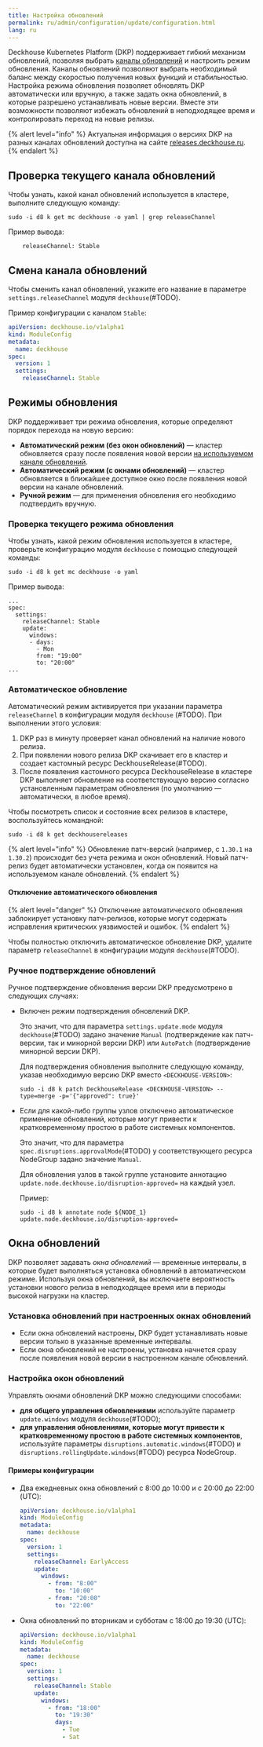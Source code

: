 ```yaml
---
title: Настройка обновлений
permalink: ru/admin/configuration/update/configuration.html
lang: ru
---
```


Deckhouse Kubernetes Platform (DKP) поддерживает гибкий механизм обновлений,
позволяя выбрать [каналы обновлений](/products/kubernetes-platform/documentation/v1/architecture/updating.html#каналы-обновлений) и настроить режим обновления. Каналы обновлений позволяют выбрать необходимый баланс между скоростью получения новых функций и стабильностью.
Настройка режима обновления позволяет обновлять DKP автоматически или вручную, а также задать окна обновлений, в которые разрешено устанавливать новые версии. Вместе эти возможности позволяют избежать обновлений в неподходящее время и контролировать переход на новые релизы.

{% alert level="info" %}
Актуальная информация о версиях DKP на разных каналах обновлений доступна на сайте [releases.deckhouse.ru](https://releases.deckhouse.ru).
{% endalert %}

## Проверка текущего канала обновлений

Чтобы узнать, какой канал обновлений используется в кластере, выполните следующую команду:

```shell
sudo -i d8 k get mc deckhouse -o yaml | grep releaseChannel
```

Пример вывода:

```console
    releaseChannel: Stable
```

## Смена канала обновлений

Чтобы сменить канал обновлений, укажите его название в параметре `settings.releaseChannel` модуля `deckhouse`(#TODO).

Пример конфигурации с каналом `Stable`:

```yaml
apiVersion: deckhouse.io/v1alpha1
kind: ModuleConfig
metadata:
  name: deckhouse
spec:
  version: 1
  settings:
    releaseChannel: Stable
```

## Режимы обновления

DKP поддерживает три режима обновления, которые определяют порядок перехода на новую версию:

- **Автоматический режим (без окон обновлений)** — кластер обновляется сразу после появления новой версии
  [на используемом канале обновлений](/products/kubernetes-platform/documentation/v1/architecture/updating.html#каналы-обновлений).
- **Автоматический режим (с окнами обновлений)** — кластер обновляется в ближайшее доступное окно
  после появления новой версии на канале обновлений.
- **Ручной режим** — для применения обновления его необходимо подтвердить вручную.

### Проверка текущего режима обновления

Чтобы узнать, какой режим обновления используется в кластере,
проверьте конфигурацию модуля `deckhouse` с помощью следующей команды:

```shell
sudo -i d8 k get mc deckhouse -o yaml
```

Пример вывода:

```console
...
spec:
  settings:
    releaseChannel: Stable
    update:
      windows:
      - days:
        - Mon
        from: "19:00"
        to: "20:00"
...
```

### Автоматическое обновление

Автоматический режим активируется при указании параметра `releaseChannel` в конфигурации модуля `deckhouse` (#TODO).
При выполнении этого условия:

1. DKP раз в минуту проверяет канал обновлений на наличие нового релиза.
1. При появлении нового релиза DKP скачивает его в кластер и создает кастомный ресурс DeckhouseRelease(#TODO).
1. После появления кастомного ресурса DeckhouseRelease в кластере
   DKP выполняет обновление на соответствующую версию согласно установленным параметрам обновления
   (по умолчанию — автоматически, в любое время).

Чтобы посмотреть список и состояние всех релизов в кластере, воспользуйтесь командной:

```shell
sudo -i d8 k get deckhousereleases
```

{% alert level="info" %}
Обновление патч-версий (например, с `1.30.1` на `1.30.2`) происходит без учета режима и окон обновлений.
Новый патч-релиз будет автоматически установлен, когда он появится на используемом канале обновлений.
{% endalert %}

#### Отключение автоматического обновления

{% alert level="danger" %}
Отключение автоматического обновления заблокирует установку патч-релизов, которые могут содержать исправления критических уязвимостей и ошибок.
{% endalert %}

Чтобы полностью отключить автоматическое обновление DKP,
удалите параметр `releaseChannel` в конфигурации модуля `deckhouse`(#TODO).

### Ручное подтверждение обновлений

Ручное подтверждение обновления версии DKP предусмотрено в следующих случаях:

- Включен режим подтверждения обновлений DKP.

  Это значит, что для параметра `settings.update.mode` модуля `deckhouse`(#TODO) задано значение `Manual`
  (подтверждение как патч-версии, так и минорной версии DKP) или `AutoPatch` (подтверждение минорной версии DKP).

  Для подтверждения обновления выполните следующую команду, указав необходимую версию DKP вместо `<DECKHOUSE-VERSION>`:

  ```shell
  sudo -i d8 k patch DeckhouseRelease <DECKHOUSE-VERSION> --type=merge -p='{"approved": true}'
  ```

- Если для какой-либо группы узлов отключено автоматическое применение обновлений,
  которые могут привести к кратковременному простою в работе системных компонентов.

  Это значит,
  что для параметра `spec.disruptions.approvalMode`(#TODO) у соответствующего ресурса NodeGroup задано значение `Manual`.

  Для обновления узлов в такой группе установите аннотацию `update.node.deckhouse.io/disruption-approved=` на каждый узел.

  Пример:

  ```shell
  sudo -i d8 k annotate node ${NODE_1} update.node.deckhouse.io/disruption-approved=
  ```

## Окна обновлений

DKP позволяет задавать *окна обновлений* — временные интервалы,
в которые будет выполняться установка обновлений в автоматическом режиме.
Используя окна обновлений,
вы исключаете вероятность установки нового релиза в неподходящее время или в периоды высокой нагрузки на кластер.

### Установка обновлений при настроенных окнах обновлений

- Если окна обновлений настроены, DKP будет устанавливать новые версии только в указанные временные интервалы.
- Если окна обновлений не настроены, установка начнется сразу после появления новой версии в настроенном канале обновлений.

### Настройка окон обновлений

Управлять окнами обновлений DKP можно следующими способами:

- **для общего управления обновлениями** используйте параметр `update.windows` модуля `deckhouse`(#TODO);
- **для управления обновлениями, которые могут привести к кратковременному простою в работе системных компонентов**, используйте параметры `disruptions.automatic.windows`(#TODO) и `disruptions.rollingUpdate.windows`(#TODO) ресурса NodeGroup.

#### Примеры конфигурации

- Два ежедневных окна обновлений с 8:00 до 10:00 и c 20:00 до 22:00 (UTC):

  ```yaml
  apiVersion: deckhouse.io/v1alpha1
  kind: ModuleConfig
  metadata:
    name: deckhouse
  spec:
    version: 1
    settings:
      releaseChannel: EarlyAccess
      update:
        windows: 
          - from: "8:00"
            to: "10:00"
          - from: "20:00"
            to: "22:00"
  ```

- Окна обновлений по вторникам и субботам с 18:00 до 19:30 (UTC):

  ```yaml
  apiVersion: deckhouse.io/v1alpha1
  kind: ModuleConfig
  metadata:
    name: deckhouse
  spec:
    version: 1
    settings:
      releaseChannel: Stable
      update:
        windows: 
          - from: "18:00"
            to: "19:30"
            days:
              - Tue
              - Sat
  ```
